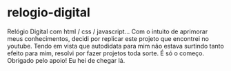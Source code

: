 # relogio-digital
Relógio Digital com html / css / javascript... Com o intuito de aprimorar meus conhecimentos, decidi por replicar este projeto que encontrei no youtube. Tendo em vista que autodidata para mim não estava surtindo tanto efeito para mim, resolvi por fazer projetos toda sorte. É só o começo. Obrigado pelo apoio! Eu hei de chegar lá.
